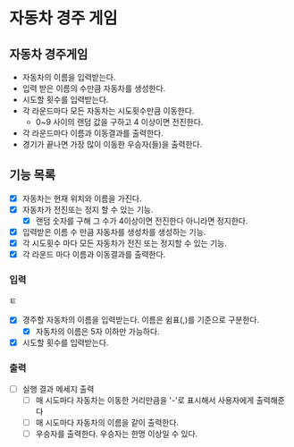 # 자동차 경주 게임

## 자동차 경주게임 
- 자동차의 이름을 입력받는다.
- 입력 받은 이름의 수만큼 자동차를 생성한다.
- 시도할 횟수를 입력받는다.
- 각 라운드마다 모든 자동차는 시도횟수만큼 이동한다.
  - 0~9 사이의 랜덤 값을 구하고 4 이상이면 전진한다.
- 각 라운드마다 이름과 이동결과를 출력한다.
- 경기가 끝나면 가장 많이 이동한 우승자(들)을 출력한다.

## 기능 목록
- [x] 자동차는 현재 위치와 이름을 가진다.
- [x] 자동차가 전진또는 정지 할 수 있는 기능.
  - [x] 랜덤 숫자를 구해 그 수가 4이상이면 전진한다 아니라면 정지한다.
- [x] 입력받은 이름 수 만큼 자동차를 생성차를 생성하는 기능.
- [x] 각 시도횟수 마다 모든 자동차가 전진 또는 정지할 수 있는 기능.
- [x] 각 라운드 마다 이름과 이동결과를 출력한다.

### 입력
ㅌ
- [x] 경주할 자동차의 이름을 입력받는다. 이름은 쉼표(,)를 기준으로 구분한다.
    - [x] 자동차의 이름은 5자 이하만 가능하다.

- [x] 시도할 횟수를 입력받는다.

### 출력 

- [ ] 실행 결과 메세지 출력
  - [ ] 매 시도마다 자동차는 이동한 거리만큼을 '-'로 표시해서 사용자에게 출력해준다
  - [ ] 매 시도마다 자동차의 이름을 같이 출력한다.
  - [ ] 우승자를 출력한다. 우승자는 한명 이상일 수 있다.
